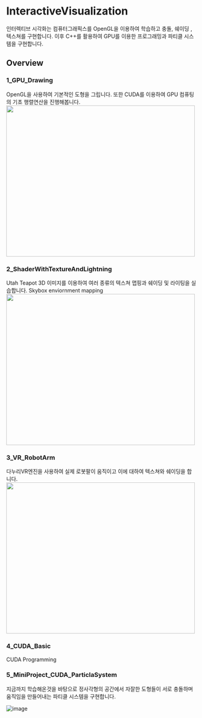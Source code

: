 # InteractiveVisualization

인터렉티브 시각화는 컴퓨터그래픽스를 OpenGL을 이용하여 학습하고 충돌, 쉐이딩 ,텍스쳐를 구현합니다. 이후 C++를 활용하여 GPU를 이용한 프로그래밍과 파티클 시스템을 구현합니다.

## Overview

### 1_GPU_Drawing

OpenGL을 사용하여 기본적인 도형을 그립니다. 또한 CUDA를 이용하여 GPU 컴퓨팅의 기초 행렬연산을 진행해봅니다.
<image width="500" height="400" src="https://user-images.githubusercontent.com/40593455/98447610-80231e80-2169-11eb-8d30-db4d00ed42f0.png">

### 2_ShaderWithTextureAndLightning

Utah Teapot 3D 이미지를 이용하여 여러 종류의 텍스쳐 맵핑과 쉐이딩 및 라이팅을 실습합니다. Skybox enviornment mapping 
<image width="500" height="400" src="https://user-images.githubusercontent.com/40593455/98447628-a0eb7400-2169-11eb-8e69-849f7e9b607f.png">

### 3_VR_RobotArm

다누리VR엔진을 사용하여 실제 로봇팔이 움직이고 이에 대하여 텍스쳐와 쉐이딩을 합니다.
<image width="500" height="400" src="https://user-images.githubusercontent.com/40593455/98447566-2fabc100-2169-11eb-97a3-6988c7ebe08b.png">

### 4_CUDA_Basic

CUDA Programming

### 5_MiniProject_CUDA_ParticlaSystem
지금까지 학습해온것을 바탕으로 정사각형의 공간에서 자잘한 도형들이 서로 충돌하며 움직임을 만들어내는 파티클 시스템을 구현합니다.

![image](https://user-images.githubusercontent.com/40593455/98447644-cd9f8b80-2169-11eb-86ce-0703c7e1326c.png)
